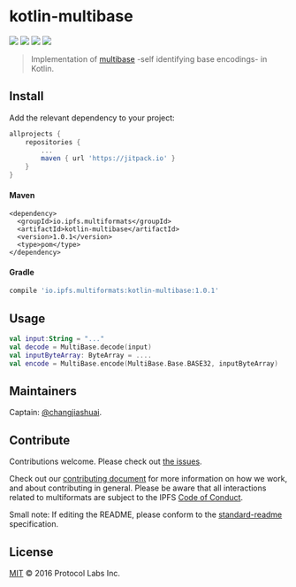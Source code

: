 # kotlin-multibase

[![](https://img.shields.io/badge/made%20by-Protocol%20Labs-blue.svg?style=flat-square)](http://ipn.io)
[![](https://img.shields.io/badge/project-multiformats-blue.svg?style=flat-square)](https://github.com/multiformats/multiformats)
[![](https://img.shields.io/badge/freenode-%23ipfs-blue.svg?style=flat-square)](https://webchat.freenode.net/?channels=%23ipfs)
[![](https://img.shields.io/badge/readme%20style-standard-brightgreen.svg?style=flat-square)](https://github.com/RichardLitt/standard-readme)

> Implementation of [multibase](https://github.com/multiformats/multibase) -self identifying base encodings- in Kotlin.


## Install

Add the relevant dependency to your project:

```groovy
allprojects {
	repositories {
		...
		maven { url 'https://jitpack.io' }
	}
}
```

#### Maven

```maven
<dependency>
  <groupId>io.ipfs.multiformats</groupId>
  <artifactId>kotlin-multibase</artifactId>
  <version>1.0.1</version>
  <type>pom</type>
</dependency>
```

#### Gradle

```gradle
compile 'io.ipfs.multiformats:kotlin-multibase:1.0.1'
```


## Usage


```kotlin
val input:String = "..."
val decode = MultiBase.decode(input)
val inputByteArray: ByteArray = ....
val encode = MultiBase.encode(MultiBase.Base.BASE32, inputByteArray)
```


## Maintainers

Captain: [@changjiashuai](https://github.com/changjiashuai).

## Contribute

Contributions welcome. Please check out [the issues](https://github.com/changjiashuai/kotlin-multibase/issues).

Check out our [contributing document](https://github.com/multiformats/multiformats/blob/master/contributing.md) for more information on how we work, and about contributing in general. Please be aware that all interactions related to multiformats are subject to the IPFS [Code of Conduct](https://github.com/ipfs/community/blob/master/code-of-conduct.md).

Small note: If editing the README, please conform to the [standard-readme](https://github.com/RichardLitt/standard-readme) specification.

## License

[MIT](LICENSE) © 2016 Protocol Labs Inc.
